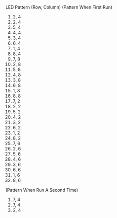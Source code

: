 LED Pattern
(Row, Column)
(Pattern When First Run)
1. 2, 4
2. 2, 4
3. 5, 4
4. 4, 4
5. 3, 4
6. 6, 4
7. 1, 4
8. 8, 4
9. 7, 8
10. 2, 8
11. 5, 8
12. 4, 8
13. 3, 8
14. 6, 8
15. 1, 8
16. 8, 8
17. 7, 2
18. 2, 2
19. 5, 2
20. 4, 2
21. 3, 2
22. 6, 2
23. 1, 2
24. 8, 2
25. 7, 6
26. 2, 6
27. 5, 6
28. 4, 6
29. 3, 6
30. 6, 6
31. 1, 6
32. 8, 6

(Pattern When Run A Second Time)
1. 7, 4
2. 7, 4
3. 2, 4
